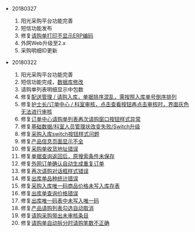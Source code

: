 - 20180327
  1. 阳光采购平台功能完善
  2. 短信功能发布
  3. 修复[请购单打印不显示ERP编码](CMDC_SPD/HSBY/HSBY_SPD#37)
  4. 外网Web升级至2.x
  5. 采购明细ID更新


- 20180322
  1. 阳光采购平台功能完善
  2. 短信功能完成，[数据库修改](CMDC_SPD/HSBY/HSBY_SPD#35)
  3. 请购单列表明细显示中包数
  4. 修复[配送管理 / 请购入库，单据排序混乱，需按照入库单号倒序排列](CMDC_SPD/HSBY/HSBY_SPD#30)
  5. 修复[护士长/订单中心 / 科室审核，点击查看按钮再点击审核时，界面灰色无法进行审核](CMDC_SPD/HSBY/HSBY_SPD#36)
  6. 修复[订单中心请购单列表再次请购窗口按钮样式异常](CMDC_SPD/HSBY/HSBY_SPD#26)
  7. 修复[基础数据/科室人员管理状改变失败/Switch升级](CMDC_SPD/HSBY/HSBY_SPD#14)
  8. 修复[采购入库switch按钮样式问题](CMDC_SPD/HSBY/HSBY_SPD#13)
  9. 修复[产品信息页面显示不全](CMDC_SPD/HSBY/HSBY_SPD#6)
  10. 修复[采购单收货地址错误](CMDC_SPD/HSBY/HSBY_SPD#34)
  11. 修复[单据查询返回后，原搜索条件未保存](CMDC_SPD/HSBY/HSBY_SPD#12)
  12. 修复[外网订单确认自动生成重复订单](CMDC_SPD/HSBY/HSBY_SPD#29)
  13. 修复[再次请购对话框样式错误](CMDC_SPD/HSBY/HSBY_SPD!49)
  14. 修复[出库单品种统计错误](CMDC_SPD/HSBY/HSBY_SPD#20)
  15. 修复[采购入库唯一码商品价格未写入库存表](CMDC_SPD/HSBY/HSBY_SPD#4)
  16. 修复[出库单查询价格错误](CMDC_SPD/HSBY/HSBY_SPD#3)
  17. 修复[出库唯一码表中未写入唯一码](CMDC_SPD/HSBY/HSBY_SPD#7)
  18. 修复[产品请购列表勾选自动取消](CMDC_SPD/HSBY/HSBY_SPD#8)
  19. 修复[请购采购带出未审核条目](CMDC_SPD/HSBY/HSBY_SPD#1)
  20. 修复[请购单自动拆分时请购笔数不正确](CMDC_SPD/HSBY/HSBY_SPD#2)
